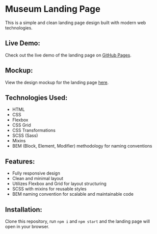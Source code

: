 # Museum Landing Page

This is a simple and clean landing page design built with modern web technologies.

## Live Demo:
Check out the live demo of the landing page on [GitHub Pages](https://s1rserg.github.io/Museum/).

## Mockup:
View the design mockup for the landing page [here](https://www.figma.com/file/cRBCqE06cDrY3s4jX7h3iY/%D0%9D%D0%90%D0%9C%D0%A3-(Edit)?node-id=0%3A1).

## Technologies Used:
- HTML
- CSS
- Flexbox
- CSS Grid
- CSS Transformations
- SCSS (Sass)
- Mixins
- BEM (Block, Element, Modifier) methodology for naming conventions

## Features:
- Fully responsive design
- Clean and minimal layout
- Utilizes Flexbox and Grid for layout structuring
- SCSS with mixins for reusable styles
- BEM naming convention for scalable and maintainable code

## Installation:
Clone this repository, run `npm i` and `npm start` and the landing page will open in your browser.
